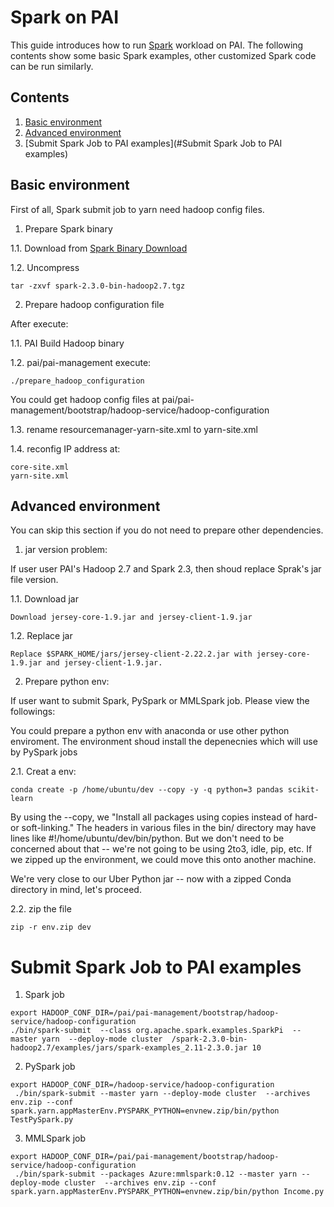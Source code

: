 <!--
  Copyright (c) Microsoft Corporation
  All rights reserved.

  MIT License

  Permission is hereby granted, free of charge, to any person obtaining a copy of this software and associated
  documentation files (the "Software"), to deal in the Software without restriction, including without limitation
  the rights to use, copy, modify, merge, publish, distribute, sublicense, and/or sell copies of the Software, and
  to permit persons to whom the Software is furnished to do so, subject to the following conditions:
  The above copyright notice and this permission notice shall be included in all copies or substantial portions of the Software.

  THE SOFTWARE IS PROVIDED *AS IS*, WITHOUT WARRANTY OF ANY KIND, EXPRESS OR IMPLIED, INCLUDING
  BUT NOT LIMITED TO THE WARRANTIES OF MERCHANTABILITY, FITNESS FOR A PARTICULAR PURPOSE AND
  NONINFRINGEMENT. IN NO EVENT SHALL THE AUTHORS OR COPYRIGHT HOLDERS BE LIABLE FOR ANY CLAIM,
  DAMAGES OR OTHER LIABILITY, WHETHER IN AN ACTION OF CONTRACT, TORT OR OTHERWISE, ARISING FROM,
  OUT OF OR IN CONNECTION WITH THE SOFTWARE OR THE USE OR OTHER DEALINGS IN THE SOFTWARE.
-->


# Spark on PAI

This guide introduces how to run [Spark](https://spark.apache.org/) workload on PAI.
The following contents show some basic Spark examples, other customized Spark code can be run similarly.


## Contents

1. [Basic environment](#basic-environment)
2. [Advanced environment](#advanced-environment)
3. [Submit Spark Job to PAI examples](#Submit Spark Job to PAI examples)

## Basic environment

First of all, Spark submit job to yarn need hadoop config files.


1. Prepare Spark binary

1.1. Download from [Spark Binary Download](https://spark.apache.org/downloads.html)

1.2. Uncompress

```
tar -zxvf spark-2.3.0-bin-hadoop2.7.tgz
```

2. Prepare hadoop configuration file

After execute:

1.1. PAI Build Hadoop binary

1.2. pai/pai-management execute:

```
./prepare_hadoop_configuration
```

You could get hadoop config files at pai/pai-management/bootstrap/hadoop-service/hadoop-configuration

1.3. rename resourcemanager-yarn-site.xml to yarn-site.xml

1.4. reconfig IP address at:

```
core-site.xml
yarn-site.xml
```

## Advanced environment

You can skip this section if you do not need to prepare other dependencies.

1. jar version problem:

If user user PAI's Hadoop 2.7 and Spark 2.3, then shoud replace Sprak's jar file version.

1.1. Download jar

```
Download jersey-core-1.9.jar and jersey-client-1.9.jar
```

1.2. Replace jar

```
Replace $SPARK_HOME/jars/jersey-client-2.22.2.jar with jersey-core-1.9.jar and jersey-client-1.9.jar.
```

2. Prepare python env:

If user want to submit Spark, PySpark or MMLSpark job. Please view the followings:

You could prepare a python env with anaconda or use other python enviroment. The environment shoud install the depenecnies which will use by PySpark jobs

2.1. Creat a env:

```
conda create -p /home/ubuntu/dev --copy -y -q python=3 pandas scikit-learn
```

By using the --copy, we "Install all packages using copies instead of hard- or soft-linking." The headers in various files in the bin/ directory may have lines like #!/home/ubuntu/dev/bin/python. But we don't need to be concerned about that -- we're not going to be using 2to3, idle, pip, etc. If we zipped up the environment, we could move this onto another machine.

We're very close to our Uber Python jar -- now with a zipped Conda directory in mind, let's proceed.

2.2. zip the file

```
zip -r env.zip dev
```

# Submit Spark Job to PAI examples

1. Spark job

```
export HADOOP_CONF_DIR=/pai/pai-management/bootstrap/hadoop-service/hadoop-configuration
./bin/spark-submit  --class org.apache.spark.examples.SparkPi  --master yarn  --deploy-mode cluster  /spark-2.3.0-bin-hadoop2.7/examples/jars/spark-examples_2.11-2.3.0.jar 10
```

2. PySpark job

```
export HADOOP_CONF_DIR=/hadoop-service/hadoop-configuration
 ./bin/spark-submit --master yarn --deploy-mode cluster  --archives env.zip --conf spark.yarn.appMasterEnv.PYSPARK_PYTHON=envnew.zip/bin/python TestPySpark.py
```

3. MMLSpark job

``` 
export HADOOP_CONF_DIR=/pai/pai-management/bootstrap/hadoop-service/hadoop-configuration
 ./bin/spark-submit --packages Azure:mmlspark:0.12 --master yarn --deploy-mode cluster  --archives env.zip --conf spark.yarn.appMasterEnv.PYSPARK_PYTHON=envnew.zip/bin/python Income.py
```


